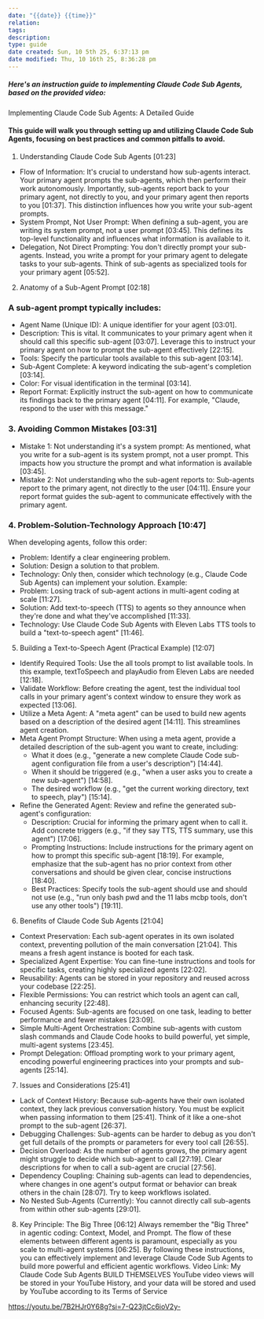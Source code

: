 ```yaml
---
date: "{{date}} {{time}}"
relation:
tags:
description:
type: guide
date created: Sun, 10 5th 25, 6:37:13 pm
date modified: Thu, 10 16th 25, 8:36:28 pm
---
```

##### Here's an instruction guide to implementing Claude Code Sub Agents, based on the provided video:

Implementing Claude Code Sub Agents: A Detailed Guide
#### This guide will walk you through setting up and utilizing Claude Code Sub Agents, focusing on best practices and common pitfalls to avoid.
1. Understanding Claude Code Sub Agents [01:23]
 * Flow of Information: It's crucial to understand how sub-agents interact. Your primary agent prompts the sub-agents, which then perform their work autonomously. Importantly, sub-agents report back to your primary agent, not directly to you, and your primary agent then reports to you [01:37]. This distinction influences how you write your sub-agent prompts.
 * System Prompt, Not User Prompt: When defining a sub-agent, you are writing its system prompt, not a user prompt [03:45]. This defines its top-level functionality and influences what information is available to it.
 * Delegation, Not Direct Prompting: You don't directly prompt your sub-agents. Instead, you write a prompt for your primary agent to delegate tasks to your sub-agents. Think of sub-agents as specialized tools for your primary agent [05:52].
2. Anatomy of a Sub-Agent Prompt [02:18]
### A sub-agent prompt typically includes:
 * Agent Name (Unique ID): A unique identifier for your agent [03:01].
 * Description: This is vital. It communicates to your primary agent when it should call this specific sub-agent [03:07]. Leverage this to instruct your primary agent on how to prompt the sub-agent effectively [22:15].
 * Tools: Specify the particular tools available to this sub-agent [03:14].
 * Sub-Agent Complete: A keyword indicating the sub-agent's completion [03:14].
 * Color: For visual identification in the terminal [03:14].
 * Report Format: Explicitly instruct the sub-agent on how to communicate its findings back to the primary agent [04:11]. For example, "Claude, respond to the user with this message."
### 3. Avoiding Common Mistakes [03:31]
 * Mistake 1: Not understanding it's a system prompt: As mentioned, what you write for a sub-agent is its system prompt, not a user prompt. This impacts how you structure the prompt and what information is available [03:45].
 * Mistake 2: Not understanding who the sub-agent reports to: Sub-agents report to the primary agent, not directly to the user [04:11]. Ensure your report format guides the sub-agent to communicate effectively with the primary agent.
### 4. Problem-Solution-Technology Approach [10:47]
When developing agents, follow this order:
 * Problem: Identify a clear engineering problem.
 * Solution: Design a solution to that problem.
 * Technology: Only then, consider which technology (e.g., Claude Code Sub Agents) can implement your solution.
Example:
 * Problem: Losing track of sub-agent actions in multi-agent coding at scale [11:27].
 * Solution: Add text-to-speech (TTS) to agents so they announce when they're done and what they've accomplished [11:33].
 * Technology: Use Claude Code Sub Agents with Eleven Labs TTS tools to build a "text-to-speech agent" [11:46].
5. Building a Text-to-Speech Agent (Practical Example) [12:07]
 * Identify Required Tools: Use the all tools prompt to list available tools. In this example, textToSpeech and playAudio from Eleven Labs are needed [12:18].
 * Validate Workflow: Before creating the agent, test the individual tool calls in your primary agent's context window to ensure they work as expected [13:06].
 * Utilize a Meta Agent: A "meta agent" can be used to build new agents based on a description of the desired agent [14:11]. This streamlines agent creation.
 * Meta Agent Prompt Structure: When using a meta agent, provide a detailed description of the sub-agent you want to create, including:
   * What it does (e.g., "generate a new complete Claude Code sub-agent configuration file from a user's description") [14:44].
   * When it should be triggered (e.g., "when a user asks you to create a new sub-agent") [14:58].
   * The desired workflow (e.g., "get the current working directory, text to speech, play") [15:14].
 * Refine the Generated Agent: Review and refine the generated sub-agent's configuration:
   * Description: Crucial for informing the primary agent when to call it. Add concrete triggers (e.g., "if they say TTS, TTS summary, use this agent") [17:06].
   * Prompting Instructions: Include instructions for the primary agent on how to prompt this specific sub-agent [18:19]. For example, emphasize that the sub-agent has no prior context from other conversations and should be given clear, concise instructions [18:40].
   * Best Practices: Specify tools the sub-agent should use and should not use (e.g., "run only bash pwd and the 11 labs mcbp tools, don't use any other tools") [19:11].
6. Benefits of Claude Code Sub Agents [21:04]
 * Context Preservation: Each sub-agent operates in its own isolated context, preventing pollution of the main conversation [21:04]. This means a fresh agent instance is booted for each task.
 * Specialized Agent Expertise: You can fine-tune instructions and tools for specific tasks, creating highly specialized agents [22:02].
 * Reusability: Agents can be stored in your repository and reused across your codebase [22:25].
 * Flexible Permissions: You can restrict which tools an agent can call, enhancing security [22:48].
 * Focused Agents: Sub-agents are focused on one task, leading to better performance and fewer mistakes [23:09].
 * Simple Multi-Agent Orchestration: Combine sub-agents with custom slash commands and Claude Code hooks to build powerful, yet simple, multi-agent systems [23:45].
 * Prompt Delegation: Offload prompting work to your primary agent, encoding powerful engineering practices into your prompts and sub-agents [25:14].
7. Issues and Considerations [25:41]
 * Lack of Context History: Because sub-agents have their own isolated context, they lack previous conversation history. You must be explicit when passing information to them [25:41]. Think of it like a one-shot prompt to the sub-agent [26:37].
 * Debugging Challenges: Sub-agents can be harder to debug as you don't get full details of the prompts or parameters for every tool call [26:55].
 * Decision Overload: As the number of agents grows, the primary agent might struggle to decide which sub-agent to call [27:19]. Clear descriptions for when to call a sub-agent are crucial [27:56].
 * Dependency Coupling: Chaining sub-agents can lead to dependencies, where changes in one agent's output format or behavior can break others in the chain [28:07]. Try to keep workflows isolated.
 * No Nested Sub-Agents (Currently): You cannot directly call sub-agents from within other sub-agents [29:01].
8. Key Principle: The Big Three [06:12]
Always remember the "Big Three" in agentic coding: Context, Model, and Prompt. The flow of these elements between different agents is paramount, especially as you scale to multi-agent systems [06:25].
By following these instructions, you can effectively implement and leverage Claude Code Sub Agents to build more powerful and efficient agentic workflows.
Video Link: My Claude Code Sub Agents BUILD THEMSELVES
YouTube video views will be stored in your YouTube History, and your data will be stored and used by YouTube according to its Terms of Service

https://youtu.be/7B2HJr0Y68g?si=7-Q23jtCc6ioV2y-
